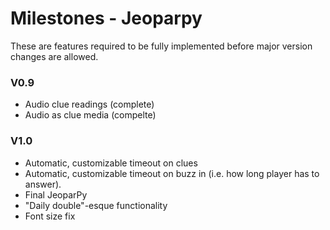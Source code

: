 Milestones - Jeoparpy
=====================

These are features required to be fully implemented before
major version changes are allowed.

### V0.9 ###
* Audio clue readings (complete)
* Audio as clue media (compelte)

### V1.0 ###
* Automatic, customizable timeout on clues
* Automatic, customizable timeout on buzz in (i.e. how long player has to answer).
* Final JeoparPy
* "Daily double"-esque functionality
* Font size fix
